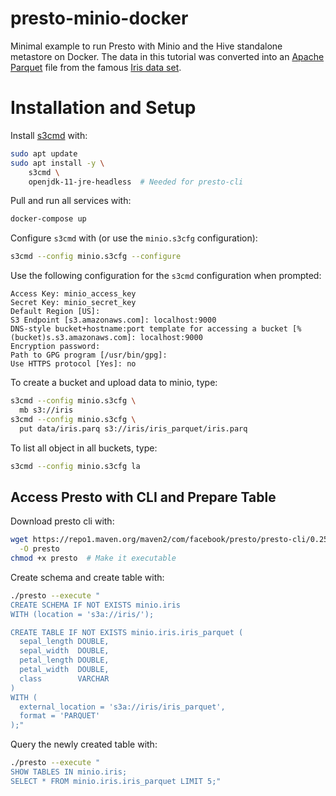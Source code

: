 # presto-minio-docker

Minimal example to run Presto with Minio and the Hive standalone metastore on Docker. The data in this tutorial was converted into an [Apache Parquet](https://parquet.apache.org/) file from the famous [Iris data set](https://archive.ics.uci.edu/ml/datasets/iris).

# Installation and Setup

Install [s3cmd](https://s3tools.org/s3cmd) with:

```bash
sudo apt update
sudo apt install -y \
    s3cmd \
    openjdk-11-jre-headless  # Needed for presto-cli
```

Pull and run all services with:

```bash
docker-compose up
```

Configure `s3cmd` with (or use the `minio.s3cfg` configuration):

```bash
s3cmd --config minio.s3cfg --configure
```

Use the following configuration for the `s3cmd` configuration when prompted:

```
Access Key: minio_access_key
Secret Key: minio_secret_key
Default Region [US]:
S3 Endpoint [s3.amazonaws.com]: localhost:9000
DNS-style bucket+hostname:port template for accessing a bucket [%(bucket)s.s3.amazonaws.com]: localhost:9000
Encryption password:
Path to GPG program [/usr/bin/gpg]:
Use HTTPS protocol [Yes]: no
```

To create a bucket and upload data to minio, type:

```bash
s3cmd --config minio.s3cfg \
  mb s3://iris
s3cmd --config minio.s3cfg \
  put data/iris.parq s3://iris/iris_parquet/iris.parq
```
To list all object in all buckets, type:

```bash
s3cmd --config minio.s3cfg la
```

## Access Presto with CLI and Prepare Table

Download presto cli with:

```bash
wget https://repo1.maven.org/maven2/com/facebook/presto/presto-cli/0.253/presto-cli-0.253-executable.jar \
  -O presto
chmod +x presto  # Make it executable
```

Create schema and create table with:

```bash
./presto --execute "
CREATE SCHEMA IF NOT EXISTS minio.iris
WITH (location = 's3a://iris/');

CREATE TABLE IF NOT EXISTS minio.iris.iris_parquet (
  sepal_length DOUBLE,
  sepal_width  DOUBLE,
  petal_length DOUBLE,
  petal_width  DOUBLE,
  class        VARCHAR
)
WITH (
  external_location = 's3a://iris/iris_parquet',
  format = 'PARQUET'
);"
```

Query the newly created table with:

```bash
./presto --execute "
SHOW TABLES IN minio.iris;
SELECT * FROM minio.iris.iris_parquet LIMIT 5;"
```
